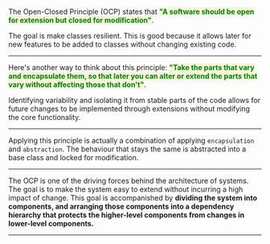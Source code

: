 
The Open-Closed Principle (OCP) states that <span style="color:green;font-weight:bold;background:beige;">"A software should be open for extension but closed for modification"</span>.

The goal is make classes resilient. This is good because it allows later for new features to be added to classes without changing existing code. 

---

Here's another way to think about this principle: <span style="color:green;font-weight:bold;background:beige;">"Take the parts that vary and encapsulate them, so that later you can alter or extend the parts that vary without affecting those that don't"</span>.

Identifying variability and isolating it from stable parts of the code allows for future changes to be implemented through extensions without modifying the core functionality.

---

Applying this principle is actually a combination of applying `encapsulation` and `abstraction`. The behaviour that stays the same is abstracted into a base class and locked for modification.

---

The OCP is one of the driving forces behind the architecture of systems. The goal is to make the system easy to extend without incurring a high impact of change. This goal is accompanished by **dividing the system into components, and arranging those components into a dependency hierarchy that protects the higher-level components from changes in lower-level components.**

---

